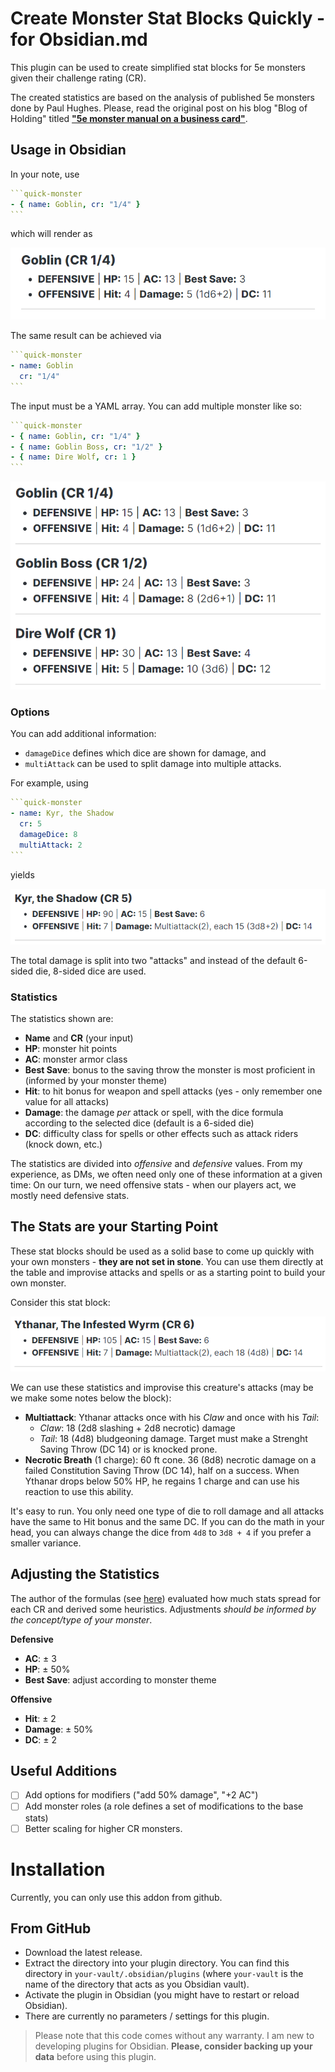 # Create Monster Stat Blocks Quickly - for Obsidian.md

This plugin can be used to create simplified stat blocks for 5e monsters given their challenge rating (CR).

The created statistics are based on the analysis of published 5e monsters done by Paul Hughes. Please, read the original post on his blog "Blog of Holding" titled **["5e monster manual on a business card"](http://blogofholding.com/?p=7338)**.

## Usage in Obsidian

In your note, use

````yaml
```quick-monster
- { name: Goblin, cr: "1/4" }
```
````

which will render as

<img src="https://github.com/g-bauer/obsidian-quick-monsters/blob/main/img/goblin.png">

The same result can be achieved via

````yaml
```quick-monster
- name: Goblin
  cr: "1/4"
```
````

The input must be a YAML array. You can add multiple monster like so:

````yaml
```quick-monster
- { name: Goblin, cr: "1/4" }
- { name: Goblin Boss, cr: "1/2" }
- { name: Dire Wolf, cr: 1 }
```
````

<img src="https://github.com/g-bauer/obsidian-quick-monsters/blob/main/img/multiple_monsters.PNG">

### Options

You can add additional information:
- `damageDice` defines which dice are shown for damage, and
- `multiAttack` can be used to split damage into multiple attacks.

For example, using

````yaml
```quick-monster
- name: Kyr, the Shadow
  cr: 5
  damageDice: 8
  multiAttack: 2
```
````

yields

<img src="https://github.com/g-bauer/obsidian-quick-monsters/blob/main/img/kyr.PNG">

The total damage is split into two "attacks" and instead of the default 6-sided die, 8-sided dice are used.


### Statistics

The statistics shown are:

- **Name** and **CR** (your input)
- **HP**: monster hit points
- **AC**: monster armor class
- **Best Save**: bonus to the saving throw the monster is most proficient in (informed by your monster theme)
- **Hit**: to hit bonus for weapon and spell attacks (yes - only remember one value for all attacks)
- **Damage**: the damage *per* attack or spell, with the dice formula according to the selected dice (default is a 6-sided die)
- **DC**: difficulty class for spells or other effects such as attack riders (knock down, etc.)

The statistics are divided into *offensive* and *defensive* values. From my experience, as DMs, we often need only one of these information at a given time: On our turn, we need offensive stats - when our players act, we mostly need defensive stats.

## The Stats are your Starting Point

These stat blocks should be used as a solid base to come up quickly with your own monsters - **they are not set in stone**.
You can use them directly at the table and improvise attacks and spells or as a starting point to build your own monster.

Consider this stat block:

<img src="https://github.com/g-bauer/obsidian-quick-monsters/blob/main/img/ythanar.PNG">

We can use these statistics and improvise this creature's attacks (may be we make some notes below the block):

- **Multiattack**: Ythanar attacks once with his *Claw* and once with his *Tail*:
  -  *Claw*: 18 (2d8 slashing + 2d8 necrotic) damage
  -  *Tail*: 18 (4d8) bludgeoning damage. Target must make a Strenght Saving Throw (DC 14) or is knocked prone.
- **Necrotic Breath** (1 charge): 60 ft cone. 36 (8d8) necrotic damage on a failed Constitution Saving Throw (DC 14), half on a success. When Ythanar drops below 50% HP, he regains 1 charge and can use his reaction to use this ability.

It's easy to run. You only need one type of die to roll damage and all attacks have the same to Hit bonus and the same DC.
If you can do the math in your head, you can always change the dice from `4d8` to `3d8 + 4` if you prefer a smaller variance.

## Adjusting the Statistics

The author of the formulas (see [here](http://blogofholding.com/?p=7338)) evaluated how much stats spread for each CR and derived some heuristics. Adjustments *should be informed by the concept/type of your monster*.

**Defensive**

- **AC**: &pm; 3
- **HP**: &pm; 50%  
- **Best Save**: adjust according to monster theme
  
**Offensive**
- **Hit**: &pm; 2
- **Damage**: &pm; 50%
- **DC**: &pm; 2

## Useful Additions

- [ ] Add options for modifiers ("add 50% damage", "+2 AC")
- [ ] Add monster roles (a role defines a set of modifications to the base stats)
- [ ] Better scaling for higher CR monsters.

# Installation

Currently, you can only use this addon from github.

## From GitHub

- Download the latest release.
- Extract the directory into your plugin directory. You can find this directory in `your-vault/.obsidian/plugins` (where `your-vault` is the name of the directory that acts as you Obsidian vault).
- Activate the plugin in Obsidian (you might have to restart or reload Obsidian).
- There are currently no parameters / settings for this plugin.

> Please note that this code comes without any warranty. I am new to developing plugins for Obsidian. **Please, consider backing up your data** before using this plugin.
